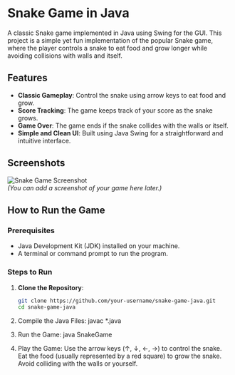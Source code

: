 # Snake Game in Java

A classic Snake game implemented in Java using Swing for the GUI. This project is a simple yet fun implementation of the popular Snake game, where the player controls a snake to eat food and grow longer while avoiding collisions with walls and itself.

## Features

- **Classic Gameplay**: Control the snake using arrow keys to eat food and grow.
- **Score Tracking**: The game keeps track of your score as the snake grows.
- **Game Over**: The game ends if the snake collides with the walls or itself.
- **Simple and Clean UI**: Built using Java Swing for a straightforward and intuitive interface.

## Screenshots

![Snake Game Screenshot](screenshot.png)  
*(You can add a screenshot of your game here later.)*

## How to Run the Game

### Prerequisites
- Java Development Kit (JDK) installed on your machine.
- A terminal or command prompt to run the program.

### Steps to Run
1. **Clone the Repository**:
   ```bash
   git clone https://github.com/your-username/snake-game-java.git
   cd snake-game-java
   
2. Compile the Java Files:
   javac *.java

   
3. Run the Game:
   java SnakeGame

4. Play the Game:
  Use the arrow keys (↑, ↓, ←, →) to control the snake.
  Eat the food (usually represented by a red square) to grow the snake.
  Avoid colliding with the walls or yourself.
